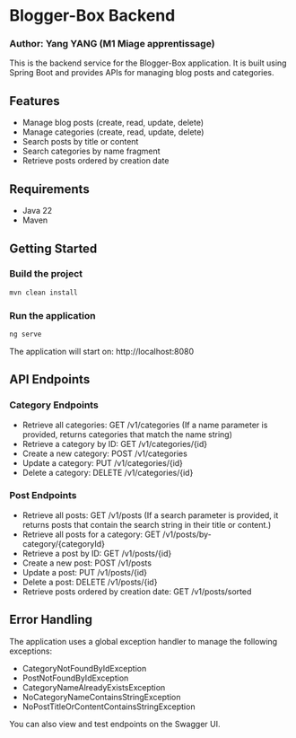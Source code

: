 # Blogger-Box Backend
### Author: Yang YANG (M1 Miage apprentissage)
This is the backend service for the Blogger-Box application. It is built using Spring Boot and provides APIs for managing blog posts and categories.

## Features

- Manage blog posts (create, read, update, delete)
- Manage categories (create, read, update, delete)
- Search posts by title or content
- Search categories by name fragment
- Retrieve posts ordered by creation date

## Requirements

- Java 22 
- Maven

## Getting Started
### Build the project
```bash
mvn clean install
```
### Run the application
```bash
ng serve
```
The application will start on: http://localhost:8080
## API Endpoints
### Category Endpoints
- Retrieve all categories: GET /v1/categories (If a name parameter is provided, returns categories that match the name string)
- Retrieve a category by ID: GET /v1/categories/{id}
- Create a new category: POST /v1/categories
- Update a category: PUT /v1/categories/{id}
- Delete a category: DELETE /v1/categories/{id}
### Post Endpoints
- Retrieve all posts: GET /v1/posts (If a search parameter is provided, it returns posts that contain the search string in their title or content.)
- Retrieve all posts for a category: GET /v1/posts/by-category/{categoryId}
- Retrieve a post by ID: GET /v1/posts/{id}
- Create a new post: POST /v1/posts
- Update a post: PUT /v1/posts/{id}
- Delete a post: DELETE /v1/posts/{id}
- Retrieve posts ordered by creation date: GET /v1/posts/sorted

## Error Handling
The application uses a global exception handler to manage the following exceptions:
- CategoryNotFoundByIdException
- PostNotFoundByIdException
- CategoryNameAlreadyExistsException
- NoCategoryNameContainsStringException
- NoPostTitleOrContentContainsStringException


You can also view and test endpoints on the Swagger UI.
